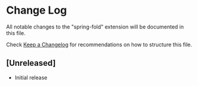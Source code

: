 # Change Log

All notable changes to the "spring-fold" extension will be documented in this file.

Check [Keep a Changelog](http://keepachangelog.com/) for recommendations on how to structure this file.

## [Unreleased]

- Initial release